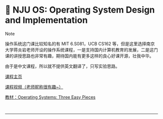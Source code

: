# 🔮 NJU OS: Operating System Design and Implementation

>[!NOTE]
>
>操作系统这门课比较知名的有 MIT 6.S081，UCB CS162 等，但是这里选择南京大学蒋炎岩老师开设的操作系统课程，一是支持国内计算机教育的发展，二是这门课的讲授思路也非常有趣，期待国内能有更多这样的良心好课开源，壮我中华。
>
>由于是中文课程，所以就不提供英文翻译了，只写实验思路。

[课程主页](http://jyywiki.cn/OS/2022/)

[课程视频（老师昵称很有趣~）](https://space.bilibili.com/202224425/channel/collectiondetail?sid=192498)

[教材：Operating Systems: Three Easy Pieces](https://pages.cs.wisc.edu/~remzi/OSTEP/)

​	

---

>   ## 

​	
